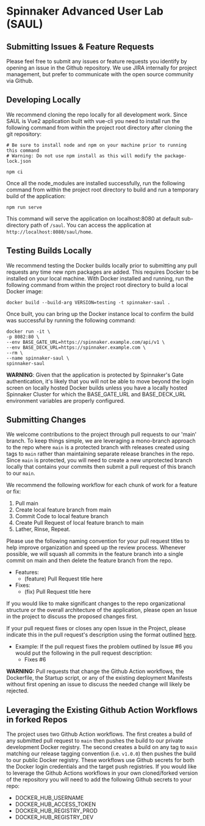 # Spinnaker Advanced User Lab (SAUL)

## Submitting Issues & Feature Requests
Please feel free to submit any issues or feature requests you identify by opening an issue in the Github repository. We 
use JIRA internally for project management, but prefer to communicate with the open source community via Github.

## Developing Locally
We recommend cloning the repo locally for all development work.  Since SAUL is Vue2 application built with vue-cli you
need to install run the following command from within the project root directory after cloning the git repository:

```
# Be sure to install node and npm on your machine prior to running this command
# Warning: Do not use npm install as this will modify the package-lock.json

npm ci
```

Once all the node_modules are installed successfully, run the following command from within the project root directory 
to build and run a temporary build of the application:

```
npm run serve
```

This command will serve the application on localhost:8080 at default sub-directory path of `/saul`.  You can access the 
application at `http://localhost:8080/saul/home`.

## Testing Builds Locally

We recommend testing the Docker builds locally prior to submitting any pull requests any time new npm packages are added.
This requires Docker to be installed on your local machine.  With Docker installed and running, run the following command
from within the project root directory to build a local Docker image:

```
docker build --build-arg VERSION=testing -t spinnaker-saul .
```

Once built, you can bring up the Docker instance local to confirm the build was successful by running the following 
command:

```
docker run -it \
-p 8082:80 \
--env BASE_GATE_URL=https://spinnaker.example.com/api/v1 \
--env BASE_DECK_URL=https://spinnaker.example.com \
--rm \
--name spinnaker-saul \
spinnaker-saul
```

**WARNING**: Given that the application is protected by Spinnaker's Gate authentication, it's likely that you will not 
be able to move beyond the login screen on locally hosted Docker builds unless you have a locally hosted Spinnaker Cluster
for which the BASE_GATE_URL and BASE_DECK_URL environment variables are properly configured.

## Submitting Changes

We welcome contributions to the project through pull requests to our 'main' branch. To keep things simple, we are
leveraging a mono-branch approach to the repo where `main` is a protected branch with releases created using tags to
`main` rather than maintaining separate release branches in the repo. Since `main` is protected, you will need to 
create a new unprotected branch locally that contains your commits then submit a pull request of this branch to our 
`main`.

We recommend the following workflow for each chunk of work for a feature or fix:
1. Pull main
2. Create local feature branch from main
3. Commit Code to local feature branch
4. Create Pull Request of local feature branch to main
5. Lather, Rinse, Repeat.

Please use the following naming convention for your pull request titles to help improve organization and speed up the 
review process.  Whenever possible, we will squash all commits in the feature branch into a single commit on main and
then delete the feature branch from the repo.

* Features:
    * (feature) Pull Request title here
* Fixes:
    * (fix) Pull Request title here
    
If you would like to make significant changes to the repo organizational structure or the overall architecture of the
application, please open an Issue in the project to discuss the proposed changes first.

If your pull request fixes or closes any open Issue in the Project, please indicate this in the pull request's
description using the format outlined [here](https://docs.github.com/en/free-pro-team@latest/github/managing-your-work-on-github/linking-a-pull-request-to-an-issue#linking-a-pull-request-to-an-issue-using-a-keyword).
* Example: If the pull request fixes the problem outlined by Issue #6 you would put the following in the pull request
description:
    * Fixes #6
    
**WARNING:** Pull requests that change the Github Action workflows, the Dockerfile, the Startup script, or any of the
existing deployment Manifests without first opening an issue to discuss the needed change will likely be rejected.
    
## Leveraging the Existing Github Action Workflows in forked Repos

The project uses two Github Action workflows. The first creates a build of any submitted pull request to `main` then
pushes the build to our private development Docker registry. The second creates a build on any tag to `main` matching 
our release tagging convention (i.e. `v1.0.0`) then pushes the build to our public Docker registry. These workflows use 
Github secrets for both the Docker login credentials and the target push registries.  If you would like to leverage the 
Github Actions workflows in your own cloned/forked version of the repository you will need to add the following Github 
secrets to your repo:
* DOCKER_HUB_USERNAME
* DOCKER_HUB_ACCESS_TOKEN
* DOCKER_HUB_REGISTRY_PROD
* DOCKER_HUB_REGISTRY_DEV
